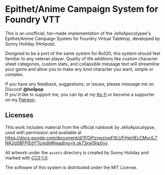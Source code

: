 # Epithet/Anime Campaign System for Foundry VTT

This is an unofficial, fan-made implementation of the JelloApocolypse's Epithet/Anime Campaign System for Foundry Virtual Tabletop, developed by Sunny Holiday (Holipop).

Designed to be a port of the same system for Roll20, this system should feel familiar to any veteran player. Quality of life additions like custom character sheet categories, custom stats, and collapsible message text will streamline your game and allow you to make any kind character you want, simple or complex.

If you have any feedback, suggestions, or issues, please message me on Discord! **@holipop**   
If you'd like to support me, you can tip at my [Ko-fi](https://ko-fi.com/holipop) or become a supporter on my [Patreon](https://www.patreon.com/holipop).

## Licenses

This work includes material from the official rulebook by JelloApocalypse, used with permission and available at <https://docs.google.com/document/d/1FDjPzvwzjypF0LUFjHpHELCMycIL7NA2g5BFPlEdYTo/edit#heading=h.ok73xw5hp0vy>.

All artwork under the `assets` directory is created by Sunny Holiday and marked with [CC0 1.0](https://creativecommons.org/publicdomain/zero/1.0/?ref=chooser-v1).

The software of this system is distributed under the MIT License.
